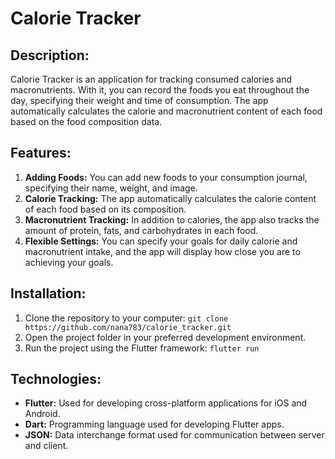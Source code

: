 # Calorie Tracker

## Description:
Calorie Tracker is an application for tracking consumed calories and macronutrients. With it, you can record the foods you eat throughout the day, specifying their weight and time of consumption. The app automatically calculates the calorie and macronutrient content of each food based on the food composition data.

## Features:
1. **Adding Foods:** You can add new foods to your consumption journal, specifying their name, weight, and image.
2. **Calorie Tracking:** The app automatically calculates the calorie content of each food based on its composition.
3. **Macronutrient Tracking:** In addition to calories, the app also tracks the amount of protein, fats, and carbohydrates in each food.
4. **Flexible Settings:** You can specify your goals for daily calorie and macronutrient intake, and the app will display how close you are to achieving your goals.

## Installation:
1. Clone the repository to your computer: `git clone https://github.com/nana783/calorie_tracker.git`
2. Open the project folder in your preferred development environment.
3. Run the project using the Flutter framework: `flutter run`

## Technologies:
- **Flutter:** Used for developing cross-platform applications for iOS and Android.
- **Dart:** Programming language used for developing Flutter apps.
- **JSON:** Data interchange format used for communication between server and client.
